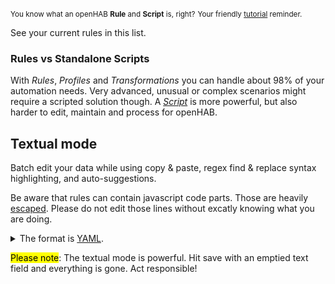 <small>You know what an openHAB **Rule** and **Script** is, right?</small>
<small class="blockquote-footer">Your friendly [tutorial](tutorial-1.html) reminder.</small>

See your current rules in this list. 

### Rules vs Standalone Scripts

With *Rules*, *Profiles* and *Transformations* you can handle about 98% of your automation needs.
Very advanced, unusual or complex scenarios might require a scripted solution though.
A [*Script*](scripts.html) is more powerful, but also harder to edit, maintain and process for openHAB.

## Textual mode

Batch edit your data while using copy &amp; paste, regex find &amp; replace syntax highlighting, and auto-suggestions.

Be aware that rules can contain javascript code parts.
Those are heavily [escaped](https://en.wikipedia.org/wiki/Escape_character).
Please do not edit those lines without excatly knowing what you are doing.

<p>
<details>
<summary>The format is <a target="_blank" href="https://en.wikipedia.org/wiki/YAML">YAML</a>.</summary>
Synopsis:

* Whitespace indentation denotes the structure.
* Comments begin with the number sign (#).
* List members are denoted by a leading hyphen (-) with one member per line.
* Express associative data in the form "key: value".
</details>
</p>

<mark>Please note</mark>: The textual mode is powerful.
Hit save with an emptied text field and everything is gone. Act responsible!
